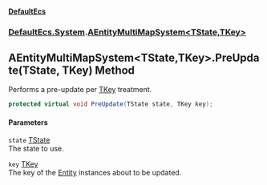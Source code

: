 #### [DefaultEcs](./index.md 'index')
### [DefaultEcs.System](./DefaultEcs-System.md 'DefaultEcs.System').[AEntityMultiMapSystem&lt;TState,TKey&gt;](./DefaultEcs-System-AEntityMultiMapSystem-TState_TKey-.md 'DefaultEcs.System.AEntityMultiMapSystem&lt;TState,TKey&gt;')
## AEntityMultiMapSystem&lt;TState,TKey&gt;.PreUpdate(TState, TKey) Method
Performs a pre-update per [TKey](./DefaultEcs-System-AEntityMultiMapSystem-TState_TKey-.md#DefaultEcs-System-AEntityMultiMapSystem-TState_TKey--TKey 'DefaultEcs.System.AEntityMultiMapSystem&lt;TState,TKey&gt;.TKey') treatment.  
```csharp
protected virtual void PreUpdate(TState state, TKey key);
```
#### Parameters
<a name='DefaultEcs-System-AEntityMultiMapSystem-TState_TKey--PreUpdate(TState_TKey)-state'></a>
`state` [TState](./DefaultEcs-System-AEntityMultiMapSystem-TState_TKey-.md#DefaultEcs-System-AEntityMultiMapSystem-TState_TKey--TState 'DefaultEcs.System.AEntityMultiMapSystem&lt;TState,TKey&gt;.TState')  
The state to use.  
  
<a name='DefaultEcs-System-AEntityMultiMapSystem-TState_TKey--PreUpdate(TState_TKey)-key'></a>
`key` [TKey](./DefaultEcs-System-AEntityMultiMapSystem-TState_TKey-.md#DefaultEcs-System-AEntityMultiMapSystem-TState_TKey--TKey 'DefaultEcs.System.AEntityMultiMapSystem&lt;TState,TKey&gt;.TKey')  
The key of the [Entity](./DefaultEcs-Entity.md 'DefaultEcs.Entity') instances about to be updated.  
  
